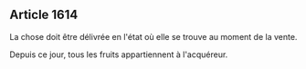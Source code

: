 Article 1614
----
La chose doit être délivrée en l'état où elle se trouve au moment de la vente.

Depuis ce jour, tous les fruits appartiennent à l'acquéreur.
